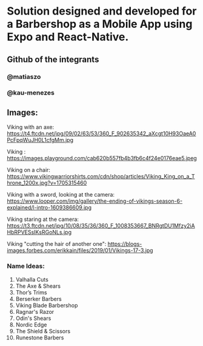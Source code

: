 # Solution designed and developed for a Barbershop as a Mobile App using Expo and React-Native.
## Github of the integrants 
### @matiaszo
### @kau-menezes


## Images: 

Viking with an axe: https://t4.ftcdn.net/jpg/09/02/63/53/360_F_902635342_aXcgt10H93OaeA0PcFpqWuJH0L1cfgMm.jpg

Viking : https://images.playground.com/cab620b557fb4b3fb6c4f24e0176eae5.jpeg

Viking on a chair: https://www.vikingwarriorshirts.com/cdn/shop/articles/Viking_King_on_a_Throne_1200x.jpg?v=1705315460

Viking with a sword, looking at the camera: https://www.looper.com/img/gallery/the-ending-of-vikings-season-6-explained/l-intro-1609386609.jpg

Viking staring at the camera: https://t3.ftcdn.net/jpg/10/08/35/36/360_F_1008353667_BNRgtDU1Mfzy2iAHbRPVESsIKsRGoNLs.jpg

Viking "cutting the hair of another one": https://blogs-images.forbes.com/erikkain/files/2019/01/Vikings-17-3.jpg

### Name Ideas:

1. Valhalla Cuts
2. The Axe & Shears
3. Thor’s Trims
4. Berserker Barbers
5. Viking Blade Barbershop
6. Ragnar's Razor
7. Odin's Shears
8. Nordic Edge
9. The Shield & Scissors
10. Runestone Barbers